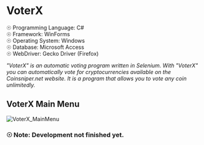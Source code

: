 # VoterX

☉ Programming Language: C# <br>
☉ Framework: WinForms <br>
☉ Operating System: Windows <br>
☉ Database: Microsoft Access <br>
☉ WebDriver: Gecko Driver (Firefox) <br>

<i>"VoterX" is an automatic voting program written in Selenium. With "VoterX" you can automatically vote for cryptocurrencies available on the Coinsniper.net website. It is a program that allows you to vote any coin unlimitedly.</i>

## VoterX Main Menu

![VoterX_MainMenu](https://user-images.githubusercontent.com/65850970/129007062-2dd9041a-637a-45e4-ae41-15d06ea760fc.PNG)

### ☉ Note: Development not finished yet.
